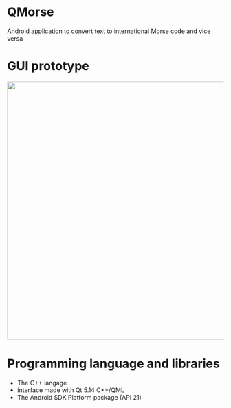 # QMorse

Android application to convert text to international Morse code and vice versa

# GUI prototype
<img src="https://user-images.githubusercontent.com/33329690/75713840-e3031280-5cca-11ea-96c1-bfc40e4464fb.jpg" width="600" >

# Programming language and libraries
- The C++ langage
- interface made with Qt 5.14 C++/QML
- The Android SDK Platform package (API 21)

